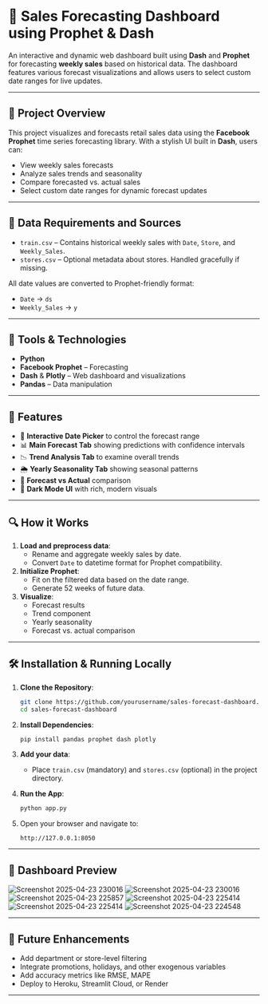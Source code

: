 # 🧠 Sales Forecasting Dashboard using Prophet & Dash

An interactive and dynamic web dashboard built using **Dash** and **Prophet** for forecasting **weekly sales** based on historical data. The dashboard features various forecast visualizations and allows users to select custom date ranges for live updates.

---

## 📌 Project Overview

This project visualizes and forecasts retail sales data using the **Facebook Prophet** time series forecasting library. With a stylish UI built in **Dash**, users can:
- View weekly sales forecasts
- Analyze sales trends and seasonality
- Compare forecasted vs. actual sales
- Select custom date ranges for dynamic forecast updates

---

## 📁 Data Requirements and Sources

- `train.csv` – Contains historical weekly sales with `Date`, `Store`, and `Weekly_Sales`.
- `stores.csv` – Optional metadata about stores. Handled gracefully if missing.

All date values are converted to Prophet-friendly format:
- `Date` → `ds`
- `Weekly_Sales` → `y`

---

## 🔧 Tools & Technologies

- **Python**
- **Facebook Prophet** – Forecasting
- **Dash** & **Plotly** – Web dashboard and visualizations
- **Pandas** – Data manipulation

---

## 🚀 Features

- 📆 **Interactive Date Picker** to control the forecast range
- 📊 **Main Forecast Tab** showing predictions with confidence intervals
- 📉 **Trend Analysis Tab** to examine overall trends
- 🌦 **Yearly Seasonality Tab** showing seasonal patterns
- 🔁 **Forecast vs Actual** comparison
- 🌙 **Dark Mode UI** with rich, modern visuals

---

## 🔍 How it Works

1. **Load and preprocess data**:
   - Rename and aggregate weekly sales by date.
   - Convert `Date` to datetime format for Prophet compatibility.
2. **Initialize Prophet**:
   - Fit on the filtered data based on the date range.
   - Generate 52 weeks of future data.
3. **Visualize**:
   - Forecast results
   - Trend component
   - Yearly seasonality
   - Forecast vs. actual comparison

---

## 🛠️ Installation & Running Locally

1. **Clone the Repository**:
   ```bash
   git clone https://github.com/yourusername/sales-forecast-dashboard.git
   cd sales-forecast-dashboard
   ```

2. **Install Dependencies**:
   ```bash
   pip install pandas prophet dash plotly
   ```

3. **Add your data**:
   - Place `train.csv` (mandatory) and `stores.csv` (optional) in the project directory.

4. **Run the App**:
   ```bash
   python app.py
   ```

5. Open your browser and navigate to:
   ```
   http://127.0.0.1:8050
   ```

---

## 📸 Dashboard Preview
![Screenshot 2025-04-23 230016](https://github.com/user-attachments/assets/be9d0b27-25c2-4e1d-bb57-d16d479a209e)
![Screenshot 2025-04-23 230016](https://github.com/user-attachments/assets/a9bd9d46-1424-4875-aaa8-c3d77244b0f7)
![Screenshot 2025-04-23 225857](https://github.com/user-attachments/assets/7528a40a-197c-4bc0-aa44-10c6bde1f073)
![Screenshot 2025-04-23 225414](https://github.com/user-attachments/assets/4037a450-9f42-4caa-948a-58718bec97d2)
![Screenshot 2025-04-23 225414](https://github.com/user-attachments/assets/689964c4-65f5-440a-b320-f63fa46f9fdc)
![Screenshot 2025-04-23 224548](https://github.com/user-attachments/assets/1cada070-8884-4185-b6b1-2b50a3e225f4)






---

## 🔮 Future Enhancements

- Add department or store-level filtering
- Integrate promotions, holidays, and other exogenous variables
- Add accuracy metrics like RMSE, MAPE
- Deploy to Heroku, Streamlit Cloud, or Render

---


